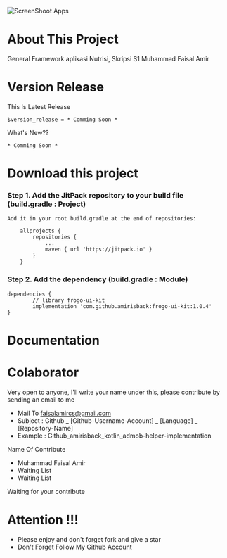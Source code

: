 ![ScreenShoot Apps](docs/image/ss_banner.png?raw=true)

# About This Project
General Framework aplikasi Nutrisi, Skripsi S1 Muhammad Faisal Amir

# Version Release
This Is Latest Release

    $version_release = * Comming Soon *

What's New??

    * Comming Soon *

# Download this project

### Step 1. Add the JitPack repository to your build file (build.gradle : Project)

    Add it in your root build.gradle at the end of repositories:

    	allprojects {
    		repositories {
    			...
    			maven { url 'https://jitpack.io' }
    		}
    	}

### Step 2. Add the dependency (build.gradle : Module)

    dependencies {
            // library frogo-ui-kit
            implementation 'com.github.amirisback:frogo-ui-kit:1.0.4'
    }

# Documentation


# Colaborator
Very open to anyone, I'll write your name under this, please contribute by sending an email to me

- Mail To faisalamircs@gmail.com
- Subject : Github _ [Github-Username-Account] _ [Language] _ [Repository-Name]
- Example : Github_amirisback_kotlin_admob-helper-implementation

Name Of Contribute
- Muhammad Faisal Amir
- Waiting List
- Waiting List

Waiting for your contribute

# Attention !!!
- Please enjoy and don't forget fork and give a star
- Don't Forget Follow My Github Account
